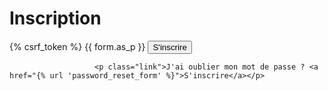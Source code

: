 <!-- filepath: /Users/pyinv/Dev/DocSharing/share/templates/register.html -->
<!DOCTYPE html>
<html lang="en">
<head>
    <meta charset="UTF-8">
    <meta name="viewport" content="width=device-width, initial-scale=1.0">
    <title>Inscription</title>
</head>
<body>
    <h1>Inscription</h1>
    <form method="post" action="{% url 'register' %}">
        {% csrf_token %}
        {{ form.as_p }}
        <button type="submit">S'inscrire</button>
    </form>
</body>
</html>

                       <p class="link">J'ai oublier mon mot de passe ? <a href="{% url 'password_reset_form' %}">S'inscrire</a></p>

